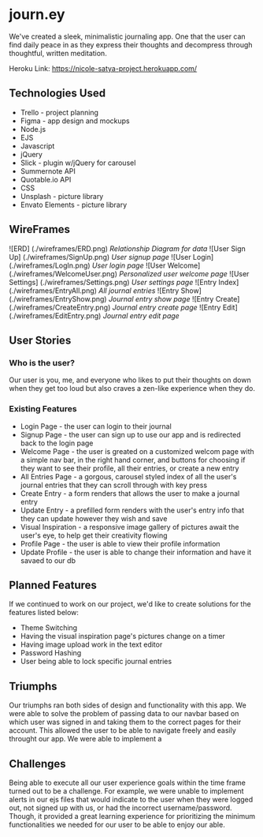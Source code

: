 # journ.ey
We've created a sleek, minimalistic journaling app. One that the user can find daily peace in as they express their thoughts and decompress through thoughtful, written meditation. 

Heroku Link: https://nicole-satya-project.herokuapp.com/

## Technologies Used
* Trello - project planning
* Figma - app design and mockups
* Node.js
* EJS
* Javascript
* jQuery
* Slick - plugin w/jQuery for carousel 
* Summernote API
* Quotable.io API
* CSS
* Unsplash - picture library
* Envato Elements - picture library

## WireFrames
![ERD] (./wireframes/ERD.png) *Relationship Diagram for data*
![User Sign Up] (./wireframes/SignUp.png) *User signup page*
![User Login] (./wireframes/LogIn.png) *User login page*
![User Welcome] (./wireframes/WelcomeUser.png) *Personalized user welcome page*
![User Settings] (./wireframes/Settings.png) *User settings page*
![Entry Index] (./wireframes/EntryAll.png) *All journal entries*
![Entry Show] (./wireframes/EntryShow.png) *Journal entry show page*
![Entry Create] (./wireframes/CreateEntry.png) *Journal entry create page*
![Entry Edit] (./wireframes/EditEntry.png) *Journal entry edit page*

## User Stories
### Who is the user?
Our user is you, me, and everyone who likes to put their thoughts on down when they get too loud but also craves a zen-like experience when they do. 

### Existing Features
* Login Page - the user can login to their journal 
* Signup Page - the user can sign up to use our app and is redirected back to the login page
* Welcome Page - the user is greated on a customized welcom page with a simple nav bar, in the right hand corner, and buttons for choosing if they want to see their profile, all their entries, or create a new entry
* All Entries Page - a gorgous, carousel styled index of all the user's journal entries that they can scroll through with key press
* Create Entry - a form renders that allows the user to make a journal entry 
* Update Entry - a prefilled form renders with the user's entry info that they can update however they wish and save
* Visual Inspiration - a responsive image gallery of pictures await the user's eye, to help get their creativity flowing
* Profile Page - the user is able to view their profile information
* Update Profile - the user is able to change their information and have it savaed to our db

## Planned Features
If we continued to work on our project, we'd like to create solutions for the features listed below:
* Theme Switching
* Having the visual inspiration page's pictures change on a timer
* Having image upload work in the text editor
* Password Hashing
* User being able to lock specific journal entries

## Triumphs
Our triumphs ran both sides of design and functionality with this app. We were able to solve the problem of passing data to our navbar based on which user was signed in and taking them to the correct pages for their account. This allowed the user to be able to navigate freely and easily throught our app. 
We were able to implement a

## Challenges
Being able to execute all our user experience goals within the time frame turned out to be a challenge. For example, we were unable to implement alerts in our ejs files that would indicate to the user when they were logged out, not signed up with us, or had the incorrect username/password. Though, it provided a great learning experience for prioritizing the minimum functionalities we needed for our user to be able to enjoy our able. 